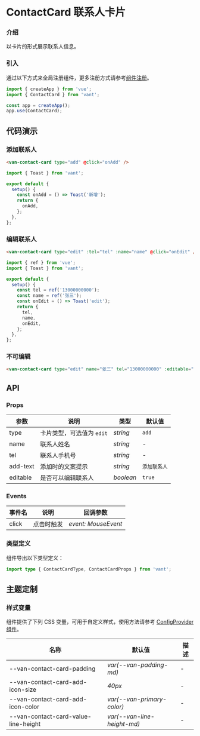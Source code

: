# ContactCard 联系人卡片

### 介绍

以卡片的形式展示联系人信息。

### 引入

通过以下方式来全局注册组件，更多注册方式请参考[组件注册](#/zh-CN/advanced-usage#zu-jian-zhu-ce)。

```js
import { createApp } from 'vue';
import { ContactCard } from 'vant';

const app = createApp();
app.use(ContactCard);
```

## 代码演示

### 添加联系人

```html
<van-contact-card type="add" @click="onAdd" />
```

```js
import { Toast } from 'vant';

export default {
  setup() {
    const onAdd = () => Toast('新增');
    return {
      onAdd,
    };
  },
};
```

### 编辑联系人

```html
<van-contact-card type="edit" :tel="tel" :name="name" @click="onEdit" />
```

```js
import { ref } from 'vue';
import { Toast } from 'vant';

export default {
  setup() {
    const tel = ref('13000000000');
    const name = ref('张三');
    const onEdit = () => Toast('edit');
    return {
      tel,
      name,
      onEdit,
    };
  },
};
```

### 不可编辑

```html
<van-contact-card type="edit" name="张三" tel="13000000000" :editable="false" />
```

## API

### Props

| 参数     | 说明                      | 类型      | 默认值       |
| -------- | ------------------------- | --------- | ------------ |
| type     | 卡片类型，可选值为 `edit` | _string_  | `add`        |
| name     | 联系人姓名                | _string_  | -            |
| tel      | 联系人手机号              | _string_  | -            |
| add-text | 添加时的文案提示          | _string_  | `添加联系人` |
| editable | 是否可以编辑联系人        | _boolean_ | `true`       |

### Events

| 事件名 | 说明       | 回调参数            |
| ------ | ---------- | ------------------- |
| click  | 点击时触发 | _event: MouseEvent_ |

### 类型定义

组件导出以下类型定义：

```ts
import type { ContactCardType, ContactCardProps } from 'vant';
```

## 主题定制

### 样式变量

组件提供了下列 CSS 变量，可用于自定义样式，使用方法请参考 [ConfigProvider 组件](#/zh-CN/config-provider)。

| 名称                                 | 默认值                      | 描述 |
| ------------------------------------ | --------------------------- | ---- |
| --van-contact-card-padding           | _var(--van-padding-md)_     | -    |
| --van-contact-card-add-icon-size     | _40px_                      | -    |
| --van-contact-card-add-icon-color    | _var(--van-primary-color)_  | -    |
| --van-contact-card-value-line-height | _var(--van-line-height-md)_ | -    |
